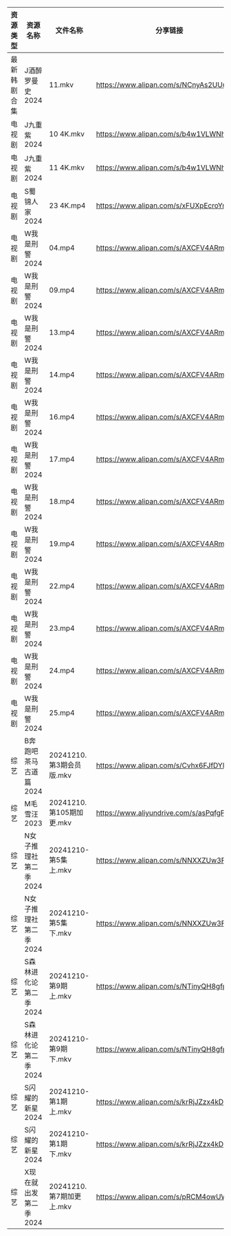 | 资源类型   | 资源名称          | 文件名称                 | 分享链接                                      | 更新时间                |
| ------ | ------------- | -------------------- | ----------------------------------------- | ------------------- |
| 最新韩剧合集 | J酒醉罗曼史2024    | 11.mkv               | https://www.alipan.com/s/NCnyAs2UUuM      | 2024-12-10 00:05:47 |
| 电视剧    | J九重紫2024      | 10 4K.mkv            | https://www.alipan.com/s/b4w1VLWNhRP      | 2024-12-10 12:05:36 |
| 电视剧    | J九重紫2024      | 11 4K.mkv            | https://www.alipan.com/s/b4w1VLWNhRP      | 2024-12-10 12:05:36 |
| 电视剧    | S蜀锦人家2024     | 23 4K.mp4            | https://www.alipan.com/s/xFUXpEcroYn      | 2024-12-10 16:06:18 |
| 电视剧    | W我是刑警2024     | 04.mp4               | https://www.alipan.com/s/AXCFV4ARmJN      | 2024-12-10 16:06:27 |
| 电视剧    | W我是刑警2024     | 09.mp4               | https://www.alipan.com/s/AXCFV4ARmJN      | 2024-12-10 16:06:27 |
| 电视剧    | W我是刑警2024     | 13.mp4               | https://www.alipan.com/s/AXCFV4ARmJN      | 2024-12-10 16:06:27 |
| 电视剧    | W我是刑警2024     | 14.mp4               | https://www.alipan.com/s/AXCFV4ARmJN      | 2024-12-10 16:06:26 |
| 电视剧    | W我是刑警2024     | 16.mp4               | https://www.alipan.com/s/AXCFV4ARmJN      | 2024-12-10 16:06:26 |
| 电视剧    | W我是刑警2024     | 17.mp4               | https://www.alipan.com/s/AXCFV4ARmJN      | 2024-12-10 16:06:26 |
| 电视剧    | W我是刑警2024     | 18.mp4               | https://www.alipan.com/s/AXCFV4ARmJN      | 2024-12-10 16:06:26 |
| 电视剧    | W我是刑警2024     | 19.mp4               | https://www.alipan.com/s/AXCFV4ARmJN      | 2024-12-10 16:06:26 |
| 电视剧    | W我是刑警2024     | 22.mp4               | https://www.alipan.com/s/AXCFV4ARmJN      | 2024-12-10 16:06:25 |
| 电视剧    | W我是刑警2024     | 23.mp4               | https://www.alipan.com/s/AXCFV4ARmJN      | 2024-12-10 16:06:25 |
| 电视剧    | W我是刑警2024     | 24.mp4               | https://www.alipan.com/s/AXCFV4ARmJN      | 2024-12-10 16:06:25 |
| 电视剧    | W我是刑警2024     | 25.mp4               | https://www.alipan.com/s/AXCFV4ARmJN      | 2024-12-10 16:06:25 |
| 综艺     | B奔跑吧茶马古道篇2024 | 20241210.第3期会员版.mkv  | https://www.alipan.com/s/Cvhx6FJfDYP      | 2024-12-10 14:06:46 |
| 综艺     | M毛雪汪2023      | 20241210.第105期加更.mkv | https://www.aliyundrive.com/s/asPqfgPRqAg | 2024-12-10 14:07:06 |
| 综艺     | N女子推理社第二季2024 | 20241210-第5集上.mkv    | https://www.alipan.com/s/NNXXZUw3FNE      | 2024-12-10 14:07:29 |
| 综艺     | N女子推理社第二季2024 | 20241210-第5集下.mkv    | https://www.alipan.com/s/NNXXZUw3FNE      | 2024-12-10 14:07:29 |
| 综艺     | S森林进化论第二季2024 | 20241210-第9期上.mkv    | https://www.alipan.com/s/NTinyQH8gfp      | 2024-12-10 14:07:44 |
| 综艺     | S森林进化论第二季2024 | 20241210-第9期下.mkv    | https://www.alipan.com/s/NTinyQH8gfp      | 2024-12-10 14:07:43 |
| 综艺     | S闪耀的新星2024    | 20241210-第1期上.mkv    | https://www.alipan.com/s/krRjJZzx4kD      | 2024-12-10 14:07:46 |
| 综艺     | S闪耀的新星2024    | 20241210-第1期下.mkv    | https://www.alipan.com/s/krRjJZzx4kD      | 2024-12-10 14:07:46 |
| 综艺     | X现在就出发第二季2024 | 20241210.第7期加更上.mkv  | https://www.alipan.com/s/pRCM4owUWkM      | 2024-12-10 14:08:16 |
